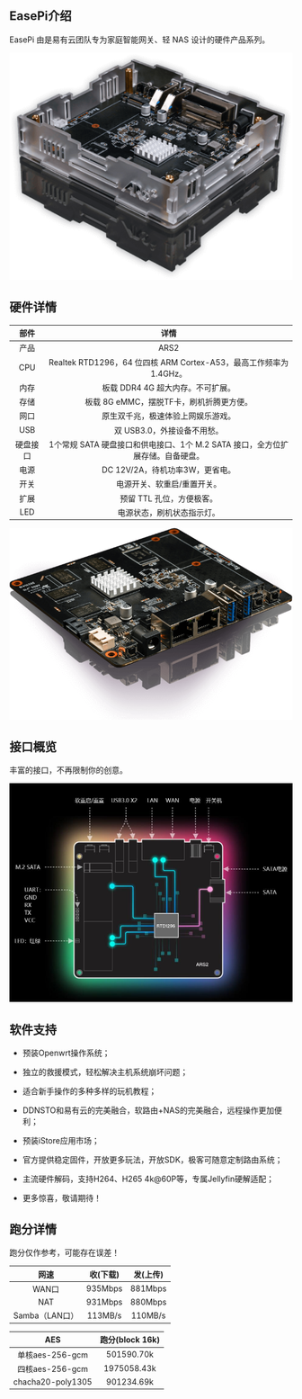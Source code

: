 ## EasePi介绍

EasePi 由是易有云团队专为家庭智能网关、轻 NAS 设计的硬件产品系列。

![about1](./about/about1.jpg) 



## 硬件详情

| 部件 | 详情 |
| :----: | :----: |
| 产品 | ARS2 |
| CPU | Realtek RTD1296，64 位四核 ARM Cortex-A53，最高工作频率为 1.4GHz。|
| 内存 | 板载 DDR4 4G 超大内存。不可扩展。|
| 存储 | 板载 8G eMMC，摆脱TF卡，刷机折腾更方便。|
| 网口 | 原生双千兆，极速体验上网娱乐游戏。|
| USB | 双 USB3.0，外接设备不用愁。|
| 硬盘接口 | 1个常规 SATA 硬盘接口和供电接口、1个 M.2 SATA 接口，全方位扩展存储。自备硬盘。|
| 电源 | DC 12V/2A，待机功率3W，更省电。|
| 开关 | 电源开关、软重启/重置开关。|
| 扩展 | 预留 TTL 孔位，方便极客。|
| LED | 电源状态，刷机状态指示灯。|

![about2](./about/about2.jpg) 



## 接口概览

丰富的接口，不再限制你的创意。

![about3](./about/about3.jpg) 




## 软件支持

 * 预装Openwrt操作系统；

 * 独立的救援模式，轻松解决主机系统崩坏问题；

 * 适合新手操作的多种多样的玩机教程；

 * DDNSTO和易有云的完美融合，软路由+NAS的完美融合，远程操作更加便利；

 * 预装iStore应用市场；

 * 官方提供稳定固件，开放更多玩法，开放SDK，极客可随意定制路由系统；

 * 主流硬件解码，支持H264、H265 4k@60P等，专属Jellyfin硬解适配；

 * 更多惊喜，敬请期待！

 
## 跑分详情 

跑分仅作参考，可能存在误差！

| 网速 | 收(下载) | 发(上传) |
| :----: | :----: | :----: |
| WAN口 | 935Mbps | 881Mbps |
| NAT | 931Mbps | 880Mbps |
| Samba（LAN口） | 113MB/s | 110MB/s |

| AES | 跑分(block 16k) |
| :----: | :----: | 
| 单核aes-256-gcm | 501590.70k |
| 四核aes-256-gcm | 1975058.43k |
| chacha20-poly1305 | 901234.69k |

